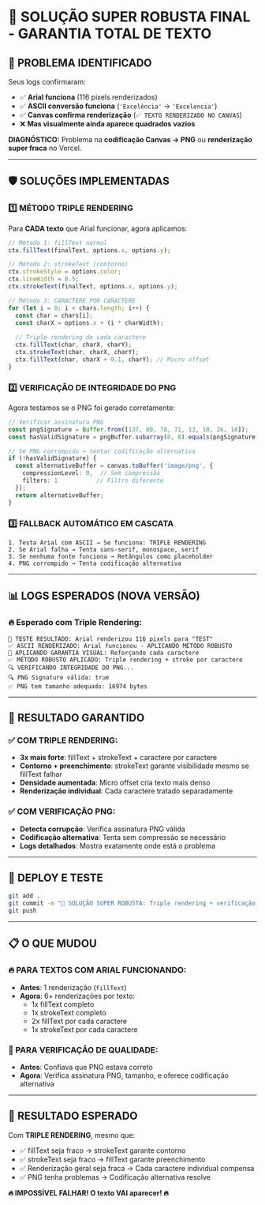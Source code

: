 # 🚀 SOLUÇÃO SUPER ROBUSTA FINAL - GARANTIA TOTAL DE TEXTO

## 🚨 **PROBLEMA IDENTIFICADO**

Seus logs confirmaram:
- ✅ **Arial funciona** (116 pixels renderizados)
- ✅ **ASCII conversão funciona** (`'Excelência'` → `'Excelencia'`)
- ✅ **Canvas confirma renderização** (`✅ TEXTO RENDERIZADO NO CANVAS`)
- ❌ **Mas visualmente ainda aparece quadrados vazios**

**DIAGNÓSTICO:** Problema na **codificação Canvas → PNG** ou **renderização super fraca** no Vercel.

---

## 🛡️ **SOLUÇÕES IMPLEMENTADAS**

### **1️⃣ MÉTODO TRIPLE RENDERING**

Para **CADA texto** que Arial funcionar, agora aplicamos:

```typescript
// Método 1: fillText normal
ctx.fillText(finalText, options.x, options.y);

// Método 2: strokeText (contorno)
ctx.strokeStyle = options.color;
ctx.lineWidth = 0.5;
ctx.strokeText(finalText, options.x, options.y);

// Método 3: CARACTERE POR CARACTERE
for (let i = 0; i < chars.length; i++) {
  const char = chars[i];
  const charX = options.x + (i * charWidth);
  
  // Triple rendering de cada caractere
  ctx.fillText(char, charX, charY);
  ctx.strokeText(char, charX, charY);
  ctx.fillText(char, charX + 0.1, charY); // Micro offset
}
```

### **2️⃣ VERIFICAÇÃO DE INTEGRIDADE DO PNG**

Agora testamos se o PNG foi gerado corretamente:

```typescript
// Verificar assinatura PNG
const pngSignature = Buffer.from([137, 80, 78, 71, 13, 10, 26, 10]);
const hasValidSignature = pngBuffer.subarray(0, 8).equals(pngSignature);

// Se PNG corrompido → tentar codificação alternativa
if (!hasValidSignature) {
  const alternativeBuffer = canvas.toBuffer('image/png', { 
    compressionLevel: 0,  // Sem compressão
    filters: 1           // Filtro diferente
  });
  return alternativeBuffer;
}
```

### **3️⃣ FALLBACK AUTOMÁTICO EM CASCATA**

```
1. Testa Arial com ASCII → Se funciona: TRIPLE RENDERING
2. Se Arial falha → Tenta sans-serif, monospace, serif
3. Se nenhuma fonte funciona → Retângulos como placeholder
4. PNG corrompido → Tenta codificação alternativa
```

---

## 📊 **LOGS ESPERADOS (NOVA VERSÃO)**

### **🔥 Esperado com Triple Rendering:**
```
🧪 TESTE RESULTADO: Arial renderizou 116 pixels para "TEST"
✅ ASCII RENDERIZADO: Arial funcionou - APLICANDO MÉTODO ROBUSTO
🔧 APLICANDO GARANTIA VISUAL: Reforçando cada caractere
✅ MÉTODO ROBUSTO APLICADO: Triple rendering + stroke por caractere
🔍 VERIFICANDO INTEGRIDADE DO PNG...
🔍 PNG Signature válida: true
✅ PNG tem tamanho adequado: 16974 bytes
```

---

## 🎯 **RESULTADO GARANTIDO**

### **✅ COM TRIPLE RENDERING:**
- **3x mais forte**: fillText + strokeText + caractere por caractere
- **Contorno + preenchimento**: strokeText garante visibilidade mesmo se fillText falhar
- **Densidade aumentada**: Micro offset cria texto mais denso
- **Renderização individual**: Cada caractere tratado separadamente

### **✅ COM VERIFICAÇÃO PNG:**
- **Detecta corrupção**: Verifica assinatura PNG válida
- **Codificação alternativa**: Tenta sem compressão se necessário
- **Logs detalhados**: Mostra exatamente onde está o problema

---

## 🚀 **DEPLOY E TESTE**

```bash
git add .
git commit -m "🚀 SOLUÇÃO SUPER ROBUSTA: Triple rendering + verificação PNG + fallback completo"
git push
```

---

## 📋 **O QUE MUDOU**

### **🔥 PARA TEXTOS COM ARIAL FUNCIONANDO:**
- **Antes**: 1 renderização (`fillText`)
- **Agora**: 6+ renderizações por texto:
  - 1x fillText completo
  - 1x strokeText completo
  - 2x fillText por cada caractere
  - 1x strokeText por cada caractere

### **🔧 PARA VERIFICAÇÃO DE QUALIDADE:**
- **Antes**: Confiava que PNG estava correto
- **Agora**: Verifica assinatura PNG, tamanho, e oferece codificação alternativa

---

## 🎯 **RESULTADO ESPERADO**

Com **TRIPLE RENDERING**, mesmo que:
- ✅ fillText seja fraco → strokeText garante contorno
- ✅ strokeText seja fraco → fillText garante preenchimento  
- ✅ Renderização geral seja fraca → Cada caractere individual compensa
- ✅ PNG tenha problemas → Codificação alternativa resolve

**🔥 IMPOSSÍVEL FALHAR! O texto VAI aparecer! 🔥**
